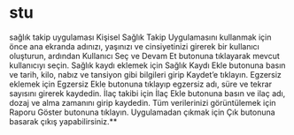 # stu
sağlık takip uygulaması
Kişisel Sağlık Takip Uygulamasını kullanmak için önce ana ekranda adınızı, yaşınızı ve cinsiyetinizi girerek bir kullanıcı oluşturun, ardından Kullanıcı Seç ve Devam Et butonuna tıklayarak mevcut kullanıcıyı seçin. Sağlık kaydı eklemek için Sağlık Kaydı Ekle butonuna basın ve tarih, kilo, nabız ve tansiyon gibi bilgileri girip Kaydet’e tıklayın. Egzersiz eklemek için Egzersiz Ekle butonuna tıklayıp egzersiz adı, süre ve tekrar sayısını girerek kaydedin. İlaç takibi için İlaç Ekle butonuna basın ve ilaç adı, dozaj ve alma zamanını girip kaydedin. Tüm verilerinizi görüntülemek için Raporu Göster butonuna tıklayın. Uygulamadan çıkmak için Çık butonuna basarak çıkış yapabilirsiniz.**

